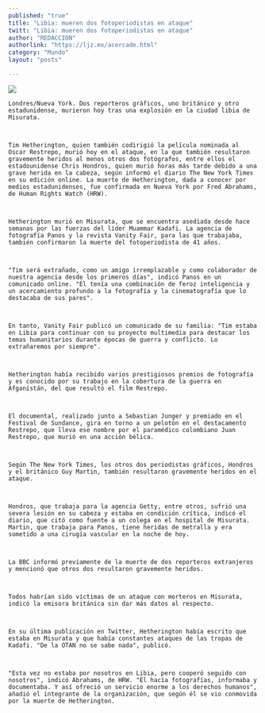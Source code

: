 ```yaml
---
published: "true"
title: "Libia: mueren dos fotoperiodistas en ataque"
twitt: "Libia: mueren dos fotoperiodistas en ataque"
author: "REDACCION"
authorlink: "https://ljz.mx/acercade.html"
category: "Mundo"
layout: "posts"

---
```

![](http://i.imgur.com/r4PbJR7m.jpg)


  
    
  
  
  
    Londres/Nueva York. Dos reporteros gráficos, uno británico y otro estadunidense, murieron hoy tras una explosión en la ciudad libia de Misurata.
  
  
  
    Tim Hetherington, quien también codirigió la película nominada al Oscar Restrepo, murió hoy en el ataque, en la que también resultaron gravemente heridos al menos otros dos fotógrafos, entre ellos el estadounidense Chris Hondros, quien murió horas más tarde debido a una grave herida en la cabeza, según informó el diario The New York Times en su edición online. La muerte de Hetherington, dada a conocer por medios estadunidenses, fue confirmada en Nueva York por Fred Abrahams, de Human Rights Watch (HRW).
  
  
  
    Hetherington murió en Misurata, que se encuentra asediada desde hace semanas por las fuerzas del líder Muammar Kadafi. La agencia de fotografía Panos y la revista Vanity Fair, para las que trabajaba, también confirmaron la muerte del fotoperiodista de 41 años.
  
  
  
    "Tim será extrañado, como un amigo irremplazable y como colaborador de nuestra agencia desde los primeros días", indicó Panos en un comunicado online. "Él tenía una combinación de feroz inteligencia y un acercamiento profundo a la fotografía y la cinematografía que lo destacaba de sus pares".
  
  
  
    En tanto, Vanity Fair publicó un comunicado de su familia: "Tim estaba en Libia para continuar con su proyecto multimedia para destacar los temas humanitarios durante épocas de guerra y conflicto. Lo extrañaremos por siempre".
  
  
  
    Hetherington había recibido varios prestigiosos premios de fotografía y es conocido por su trabajo en la cobertura de la guerra en Afganistán, del que resultó el film Restrepo.
  
  
  
    El documental, realizado junto a Sebastian Junger y premiado en el Festival de Sundance, gira en torno a un pelotón en el destacamento Restrepo, que lleva ese nombre por el paramédico colombiano Juan Restrepo, que murió en una acción bélica.
  
  
  
    Según The New York Times, los otros dos periodistas gráficos, Hondros y el británico Guy Martin, también resultaron gravemente heridos en el ataque.
  
  
  
    Hondros, que trabaja para la agencia Getty, entre otros, sufrió una severa lesión en su cabeza y estaba en condición crítica, indicó el diario, que citó como fuente a un colega en el hospital de Misurata. Martin, que trabaja para Panos, tiene heridas de metralla y era sometido a una cirugía vascular en la noche de hoy.
  
  
  
    La BBC informó previamente de la muerte de dos reporteros extranjeros y mencionó que otros dos resultaron gravemente heridos.
  
  
  
    Todos habrían sido víctimas de un ataque con morteros en Misurata, indicó la emisora británica sin dar más datos al respecto.
  
  
  
    En su última publicación en Twitter, Hetherington había escrito que estaba en Misurata y que había constantes ataques de las tropas de Kadafi. "De la OTAN no se sabe nada", publicó.
  
  
  
    "Esta vez no estaba por nosotros en Libia, pero cooperó seguido con nosotros", indicó Abrahams, de HRW. "Él hacía fotografías, informaba y documentaba. Y así ofreció un servicio enorme a los derechos humanos", añadió el integrante de la organización, que según él se vio conmovida por la muerte de Hetherington.
  

